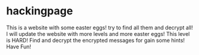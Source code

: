 # hackingpage
This is a website with some easter eggs! try to find all them and decrypt all!
I will update the website with more levels and more easter eggs!
This level is HARD!
Find and decrypt the encrypted messages for gain some hints!
Have Fun!
